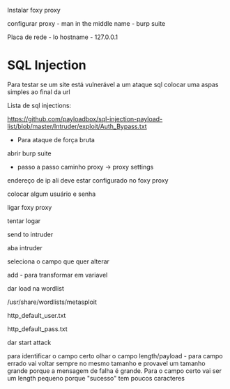 Instalar foxy proxy

configurar proxy - man in the middle
name - burp suite

Placa de rede - lo
hostname - 127.0.0.1

# SQL Injection
Para testar se um site está vulnerável a um ataque sql colocar uma aspas simples ao final da url

Lista de sql injections:

https://github.com/payloadbox/sql-injection-payload-list/blob/master/Intruder/exploit/Auth_Bypass.txt

- Para ataque de força bruta

abrir burp suite

- passo a passo
caminho
proxy -> proxy settings

endereço de ip ali deve estar configurado no foxy proxy

colocar algum usuário e senha

ligar foxy proxy

tentar logar

send to intruder

aba intruder

seleciona o campo que quer alterar 

add - para transformar em variavel

dar load na wordlist

/usr/share/wordlists/metasploit

http_default_user.txt

http_default_pass.txt

dar start attack

para identificar o campo certo olhar o campo length/payload - para campo errado vai voltar sempre no mesmo tamanho e provavel um tamanho grande porque a mensagem de falha é grande. Para o campo certo vai ser um length pequeno porque "sucesso" tem poucos caracteres
